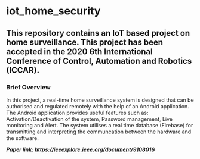 # iot_home_security
## This repository contains an IoT based project on home surveillance. This project has been accepted in the 2020 6th International Conference of Control, Automation and Robotics (ICCAR). 

### Brief Overview
In this project, a real-time home surveillance system is designed that can be authorised and regulated remotely with the help of an Android application. The Android application provides useful features such as: Activation/Deactivation of the system, Password management, Live monitoring and Alert. The system utilises a real time database (Firebase) for transmitting and interpreting the communcation between the hardware and the software.

**_Paper link: https://ieeexplore.ieee.org/document/9108016_**



